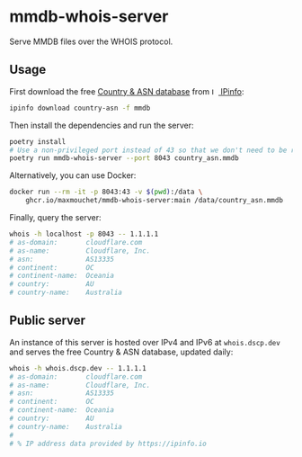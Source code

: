 # mmdb-whois-server
Serve MMDB files over the WHOIS protocol.

## Usage

First download the free [Country & ASN database](https://ipinfo.io/products/free-ip-database) from [<img src="https://ipinfo.io/static/ipinfo-small.svg" alt="IPinfo" width="12"/> IPinfo](https://ipinfo.io):

```bash
ipinfo download country-asn -f mmdb
```

Then install the dependencies and run the server:
```bash
poetry install
# Use a non-privileged port instead of 43 so that we don't need to be root.
poetry run mmdb-whois-server --port 8043 country_asn.mmdb
```

Alternatively, you can use Docker:
```bash
docker run --rm -it -p 8043:43 -v $(pwd):/data \
    ghcr.io/maxmouchet/mmdb-whois-server:main /data/country_asn.mmdb
```

Finally, query the server:
```bash
whois -h localhost -p 8043 -- 1.1.1.1
# as-domain:       cloudflare.com
# as-name:         Cloudflare, Inc.
# asn:             AS13335
# continent:       OC
# continent-name:  Oceania
# country:         AU
# country-name:    Australia
```

## Public server

An instance of this server is hosted over IPv4 and IPv6 at `whois.dscp.dev` and serves the free Country & ASN database, updated daily:

```bash
whois -h whois.dscp.dev -- 1.1.1.1
# as-domain:       cloudflare.com
# as-name:         Cloudflare, Inc.
# asn:             AS13335
# continent:       OC
# continent-name:  Oceania
# country:         AU
# country-name:    Australia
#
# % IP address data provided by https://ipinfo.io
```
